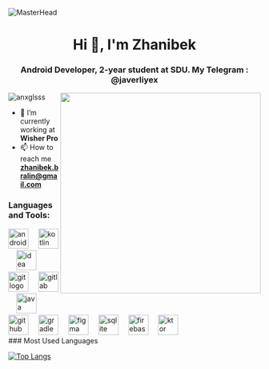 ![MasterHead](https://i.gifer.com/VJEm.gif)
<h1 align="center">Hi 👋, I'm Zhanibek</h1>
<h3 align="center">Android Developer, 2-year student at SDU. My Telegram : @javerliyex</h3>
<img align="right" width="400" src='https://infowithart.com/wp-content/uploads/2019/01/Cover-image.gif'>

<p align="left"> <img src="https://komarev.com/ghpvc/?username=anxglsss&label=Profile%20views&color=0e75b6&style=flat" alt="anxglsss" /> </p>

- 🌱 I’m currently working at **Wisher Pro**
- 📫 How to reach me **zhanibek.bralin@gmail.com**

<h3 align="left">Languages and Tools:</h3>
<div align="left">
  <img src="https://cdn.jsdelivr.net/gh/devicons/devicon/icons/androidstudio/androidstudio-original.svg" height="40" alt="androidstudio logo"  />
  <img width="12" />
  <img src="https://skillicons.dev/icons?i=kotlin" height="40" alt="kotlin logo"  />
  <img width="12" />
  <img src="https://skillicons.dev/icons?i=idea" height="40" alt="idea logo"  />
  <img width="12" />
  <img src="https://skillicons.dev/icons?i=git" height="40" alt="git logo"  />
  <img width="12" />
  <img src="https://skillicons.dev/icons?i=gitlab" height="40" alt="gitlab logo"  />
  <img width="12" />
  <img src="https://skillicons.dev/icons?i=java" height="40" alt="java logo"  />
  <img width="12" />
  <img src="https://skillicons.dev/icons?i=github" height="40" alt="github logo"  />
  <img width="12" />
  <img src="https://skillicons.dev/icons?i=gradle" height="40" alt="gradle logo"  />
  <img width="12" />
  <img src="https://skillicons.dev/icons?i=figma" height="40" alt="figma logo"  />
  <img width="12" />
  <img src="https://cdn.jsdelivr.net/gh/devicons/devicon/icons/sqlite/sqlite-original.svg" height="40" alt="sqlite logo"  />
  <img width="12" />
  <img src="https://skillicons.dev/icons?i=firebase" height="40" alt="firebase logo"  />
  <img width="12" />
  <img src="https://skillicons.dev/icons?i=ktor" height="40" alt="ktor logo"  />
</div>
### Most Used Languages

[![Top Langs](https://github-readme-stats.vercel.app/api/top-langs/?username=javerliyex&layout=compact&langs_count=6&theme=radical)](https://github.com/javerliyex)
